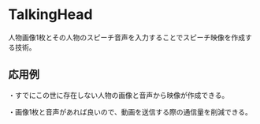 # TalkingHead
人物画像1枚とその人物のスピーチ音声を入力することでスピーチ映像を作成する技術。

## 応用例
・すでにこの世に存在しない人物の画像と音声から映像が作成できる。

・画像1枚と音声があれば良いので、動画を送信する際の通信量を削減できる。
